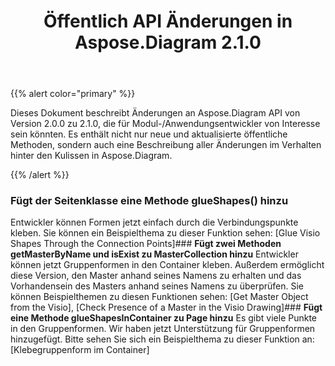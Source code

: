 ﻿---
title: Öffentlich API Änderungen in Aspose.Diagram 2.1.0
type: docs
weight: 30
url: /de/java/public-api-changes-in-aspose-diagram-2-1-0/
---
{{% alert color="primary" %}} 

Dieses Dokument beschreibt Änderungen an Aspose.Diagram API von Version 2.0.0 zu 2.1.0, die für Modul-/Anwendungsentwickler von Interesse sein könnten. Es enthält nicht nur neue und aktualisierte öffentliche Methoden, sondern auch eine Beschreibung aller Änderungen im Verhalten hinter den Kulissen in Aspose.Diagram.

{{% /alert %}} 
### **Fügt der Seitenklasse eine Methode glueShapes() hinzu**
Entwickler können Formen jetzt einfach durch die Verbindungspunkte kleben. Sie können ein Beispielthema zu dieser Funktion sehen: [Glue Visio Shapes Through the Connection Points]### **Fügt zwei Methoden getMasterByName und isExist zu MasterCollection hinzu**
Entwickler können jetzt Gruppenformen in den Container kleben. Außerdem ermöglicht diese Version, den Master anhand seines Namens zu erhalten und das Vorhandensein des Masters anhand seines Namens zu überprüfen. Sie können Beispielthemen zu diesen Funktionen sehen: [Get Master Object from the Visio], [Check Presence of a Master in the Visio Drawing]### **Fügt eine Methode glueShapesInContainer zu Page hinzu**
Es gibt viele Punkte in den Gruppenformen. Wir haben jetzt Unterstützung für Gruppenformen hinzugefügt. Bitte sehen Sie sich ein Beispielthema zu dieser Funktion an: [Klebegruppenform im Container]